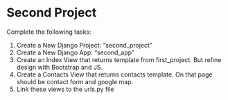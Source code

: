 # Second Project

Complete the following tasks:

1. Create a New Django Project: “second_project”
2. Create a New Django App: “second_app”
3. Create an Index View that returns template from first_project. But refine design with Bootstrap and JS.
4. Create a Contacts View that returns contacts template. On that page should be contact form and google map.
5. Link these views to the urls.py file
